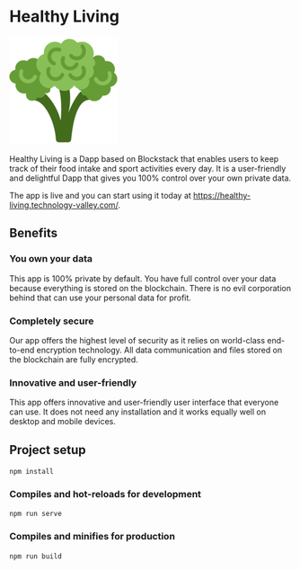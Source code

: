 # Healthy Living

![Logo](./public/img/icons/android-icon-192x192.png)

Healthy Living is a Dapp based on Blockstack that enables users to keep track of their food intake and sport activities every day. It is a user-friendly and delightful Dapp that gives you 100% control over your own private data.

The app is live and you can start using it today at https://healthy-living.technology-valley.com/.

## Benefits
### You own your data
This app is 100% private by default. You have full control over your data because everything is stored on the blockchain. There is no evil corporation behind that can use your personal data for profit.

### Completely secure
Our app offers the highest level of security as it relies on world-class end-to-end encryption technology. All data communication and files stored on the blockchain are fully encrypted.

### Innovative and user-friendly
This app offers innovative and user-friendly user interface that everyone can use. It does not need any installation and it works equally well on desktop and mobile devices.

## Project setup
```
npm install
```

### Compiles and hot-reloads for development
```
npm run serve
```

### Compiles and minifies for production
```
npm run build
```
